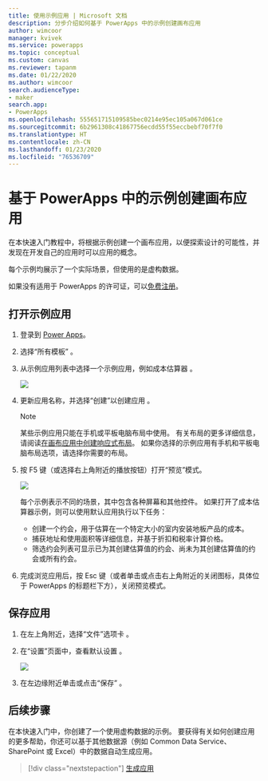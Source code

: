 ```yaml
---
title: 使用示例应用 | Microsoft 文档
description: 分步介绍如何基于 PowerApps 中的示例创建画布应用
author: wimcoor
manager: kvivek
ms.service: powerapps
ms.topic: conceptual
ms.custom: canvas
ms.reviewer: tapanm
ms.date: 01/22/2020
ms.author: wimcoor
search.audienceType:
- maker
search.app:
- PowerApps
ms.openlocfilehash: 555651715109585bec0214e95ec105a067d061ce
ms.sourcegitcommit: 6b2961308c41867756ecdd55f55eccbebf70f7f0
ms.translationtype: HT
ms.contentlocale: zh-CN
ms.lasthandoff: 01/23/2020
ms.locfileid: "76536709"
---
```

# <a name="create-a-canvas-app-from-a-sample-in-power-apps"></a>基于 PowerApps 中的示例创建画布应用
在本快速入门教程中，将根据示例创建一个画布应用，以便探索设计的可能性，并发现在开发自己的应用时可以应用的概念。

每个示例均展示了一个实际场景，但使用的是虚构数据。 

如果没有适用于 PowerApps 的许可证，可以[免费注册](../signup-for-powerapps.md)。

## <a name="open-a-sample-app"></a>打开示例应用
1. 登录到 [Power Apps](https://make.powerapps.com?utm_source=padocs&utm_medium=linkinadoc&utm_campaign=referralsfromdoc)。

1. 选择“所有模板”  。

1. 从示例应用列表中选择一个示例应用，例如成本估算器  。

    ![](./media/open-and-run-a-sample-app/cost-estimator-app.png)

1. 更新应用名称，并选择“创建”以创建应用  。

    > [!NOTE]
    > 某些示例应用只能在手机或平板电脑布局中使用。 有关布局的更多详细信息，请阅读[在画布应用中创建响应式布局](create-responsive-layout.md)。 如果你选择的示例应用有手机和平板电脑布局选项，请选择你需要的布局。

1. 按 F5 键（或选择右上角附近的播放按钮）打开“预览”模式。

    ![](./media/open-and-run-a-sample-app/open-preview-app.png)

    每个示例表示不同的场景，其中包含各种屏幕和其他控件。 如果打开了成本估算器示例，则可以使用默认应用执行以下任务：

    - 创建一个约会，用于估算在一个特定大小的室内安装地板产品的成本。
    - 捕获地址和使用面积等详细信息，并基于折扣和税率计算价格。
    - 筛选约会列表可显示已为其创建估算值的约会、尚未为其创建估算值的约会或所有约会。
    
1. 完成浏览应用后，按 Esc 键（或者单击或点击右上角附近的关闭图标，具体位于 PowerApps 的标题栏下方），关闭预览模式。

## <a name="save-the-app"></a>保存应用
1. 在左上角附近，选择“文件”选项卡  。

1. 在“设置”页面中，查看默认设置  。

    ![](./media/open-and-run-a-sample-app/settings-app.png)

1. 在左边缘附近单击或点击“保存”  。 

## <a name="next-steps"></a>后续步骤
在本快速入门中，你创建了一个使用虚构数据的示例。 要获得有关如何创建应用的更多帮助，你还可以基于其他数据源（例如 Common Data Service、SharePoint 或 Excel）中的数据自动生成应用。

> [!div class="nextstepaction"]
> [生成应用](data-platform-create-app.md)
